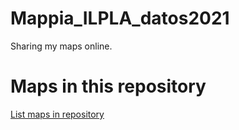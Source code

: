 
# Mappia_ILPLA_datos2021

 Sharing my maps online.

# Maps in this repository
[List maps in repository](https://maps.csr.ufmg.br/calculator/?lang=eng&map=&queryid=152&listRepository=Repository&storeurl=https://github.com/ILPLA2023/Mappia_ILPLA_datos2021/)